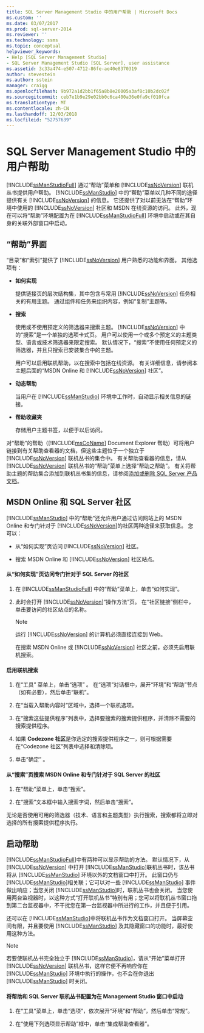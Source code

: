 ```yaml
---
title: SQL Server Management Studio 中的用户帮助 | Microsoft Docs
ms.custom: ''
ms.date: 03/07/2017
ms.prod: sql-server-2014
ms.reviewer: ''
ms.technology: ssms
ms.topic: conceptual
helpviewer_keywords:
- Help [SQL Server Management Studio]
- SQL Server Management Studio [SQL Server], user assistance
ms.assetid: 3c33a474-e507-4712-86fe-ae40e8370319
author: stevestein
ms.author: sstein
manager: craigg
ms.openlocfilehash: 9b972a1d2bb1f65a8b8e26005a3af8c10b2dc02f
ms.sourcegitcommit: ceb7e1b9e29e02bb0c6ca400a36e0fa9cf010fca
ms.translationtype: MT
ms.contentlocale: zh-CN
ms.lasthandoff: 12/03/2018
ms.locfileid: "52757639"
---
```

# <a name="user-assistance-in-sql-server-management-studio"></a>SQL Server Management Studio 中的用户帮助
  [!INCLUDE[ssManStudioFull](../includes/ssmanstudiofull-md.md)] 通过“帮助”菜单和 [!INCLUDE[ssNoVersion](../includes/ssnoversion-md.md)] 联机丛书提供用户帮助。 [!INCLUDE[ssManStudio](../includes/ssmanstudio-md.md)] 中的“帮助”菜单以几种不同的途径提供有关 [!INCLUDE[ssNoVersion](../includes/ssnoversion-md.md)] 的信息。 它还提供了对以前无法在“帮助”环境中使用的 [!INCLUDE[ssNoVersion](../includes/ssnoversion-md.md)] 社区和 MSDN 在线资源的访问。 此外，现在可以将“帮助”环境配置为在 [!INCLUDE[ssManStudioFull](../includes/ssmanstudiofull-md.md)] 环境中启动或在其自身的关联外部窗口中启动。  
  
## <a name="the-help-interface"></a>“帮助”界面  
 “目录”和“索引”提供了 [!INCLUDE[ssNoVersion](../includes/ssnoversion-md.md)] 用户熟悉的功能和界面。 其他选项有：  
  
-   **如何实现**  
  
     提供链接页的层次结构集，其中包含与常用 [!INCLUDE[ssNoVersion](../includes/ssnoversion-md.md)] 任务相关的有用主题。 通过组件和任务来组织内容，例如“复制”主题等。  
  
-   **搜索**  
  
     使用或不使用预定义的筛选器来搜索主题。 [!INCLUDE[ssNoVersion](../includes/ssnoversion-md.md)] 中的“搜索”是一个单独的选项卡式页。 用户可以使用一个或多个预定义的主题类型、语言或技术筛选器来限定搜索。 默认情况下，“搜索”不使用任何预定义的筛选器，并且只搜索已安装集合中的主题。  
  
     用户可以启用联机帮助，以在搜索中包括在线资源。 有关详细信息，请参阅本主题后面的“MSDN Online 和 [!INCLUDE[ssNoVersion](../includes/ssnoversion-md.md)] 社区”。  
  
-   **动态帮助**  
  
     当用户在 [!INCLUDE[ssManStudio](../includes/ssmanstudio-md.md)] 环境中工作时，自动显示相关信息的链接。  
  
-   **帮助收藏夹**  
  
     存储用户主题书签，以便于以后访问。  
  
 对“帮助”的帮助（[!INCLUDE[msCoName](../includes/msconame-md.md)] Document Explorer 帮助）可将用户链接到有关帮助查看器的文档，但这些主题位于一个独立于 [!INCLUDE[ssNoVersion](../includes/ssnoversion-md.md)] 联机丛书的集合中。 有关帮助查看器的信息，请从 [!INCLUDE[ssNoVersion](../includes/ssnoversion-md.md)] 联机丛书的“帮助”菜单上选择“帮助之帮助”。 有关将帮助主题的帮助集合添加到联机丛书集的信息，请参阅[添加或删除 SQL Server 产品文档](../2014-toc/books-online-for-sql-server-2014.md)。  
  
## <a name="msdn-online-and-sql-server-communities"></a>MSDN Online 和 SQL Server 社区  
 [!INCLUDE[ssManStudio](../includes/ssmanstudio-md.md)] 中的“帮助”还允许用户通过访问网站上的 MSDN Online 和专门针对于 [!INCLUDE[ssNoVersion](../includes/ssnoversion-md.md)]的社区两种途径来获取信息。 您可以：  
  
-   从“如何实现”页访问 [!INCLUDE[ssNoVersion](../includes/ssnoversion-md.md)] 社区。  
  
-   搜索 MSDN Online 和 [!INCLUDE[ssNoVersion](../includes/ssnoversion-md.md)] 社区站点。  
  
#### <a name="to-access-sql-server-focused-communities-from-the-how-do-i-page"></a>从“如何实现”页访问专门针对于 SQL Server 的社区  
  
1.  在 [!INCLUDE[ssManStudioFull](../includes/ssmanstudiofull-md.md)] 中的“帮助”菜单上，单击“如何实现”。  
  
2.  此时会打开 [!INCLUDE[ssNoVersion](../includes/ssnoversion-md.md)]“操作方法”页。 在“社区链接”侧栏中，单击要访问的社区站点的名称。  
  
    > [!NOTE]  
    >  运行 [!INCLUDE[ssNoVersion](../includes/ssnoversion-md.md)] 的计算机必须直接连接到 Web。  
  
     在搜索 MSDN Online 或 [!INCLUDE[ssNoVersion](../includes/ssnoversion-md.md)] 社区之前，必须先启用联机搜索。  
  
#### <a name="to-enable-online-search"></a>启用联机搜索  
  
1.  在“工具”  菜单上，单击“选项” 。 在“选项”对话框中，展开“环境”和“帮助”节点（如有必要），然后单击“联机”。  
  
2.  在“当载入帮助内容时”区域中，选择一个联机选项。  
  
3.  在“搜索这些提供程序”列表中，选择要搜索的搜索提供程序，并清除不需要的搜索提供程序。  
  
4.  如果 **Codezone 社区**是你选定的搜索提供程序之一，则可根据需要在“Codezone 社区”列表中选择和清除项。  
  
5.  单击“确定” 。  
  
#### <a name="to-search-msdn-online-and-sql-server-focused-communities-from-the-search-page"></a>从“搜索”页搜索 MSDN Online 和专门针对于 SQL Server 的社区  
  
1.  在“帮助”菜单上，单击“搜索”。  
  
2.  在“搜索”文本框中输入搜索字词，然后单击“搜索”。  
  
 无论是否使用可用的筛选器（技术、语言和主题类型）执行搜索，搜索都将立即对选择的所有搜索提供程序执行。  
  
## <a name="launching-help"></a>启动帮助  
 [!INCLUDE[ssManStudioFull](../includes/ssmanstudiofull-md.md)]中有两种可以显示帮助的方法。 默认情况下，从 [!INCLUDE[ssNoVersion](../includes/ssnoversion-md.md)] 中打开 [!INCLUDE[ssManStudio](../includes/ssmanstudio-md.md)]联机丛书时，该丛书将从 [!INCLUDE[ssManStudio](../includes/ssmanstudio-md.md)] 环境以外的文档窗口中打开。 此窗口仍与 [!INCLUDE[ssManStudio](../includes/ssmanstudio-md.md)]相关联；它可以对一些 [!INCLUDE[ssManStudio](../includes/ssmanstudio-md.md)] 事件做出响应；当您关闭 [!INCLUDE[ssManStudio](../includes/ssmanstudio-md.md)]时，联机丛书也会关闭。 当您使用两台监视器时，以这种方式“打开联机丛书”特别有用；您可以将联机丛书窗口拖到第二台监视器中，不干扰您在第一台监视器中所进行的工作，并且便于引用。  
  
 还可以在 [!INCLUDE[ssManStudio](../includes/ssmanstudio-md.md)]中将联机丛书作为文档窗口打开。 当屏幕空间有限，并且要使用 [!INCLUDE[ssManStudio](../includes/ssmanstudio-md.md)] 及其隐藏窗口的功能时，最好使用这种方法。  
  
> [!NOTE]  
>  若要使联机丛书完全独立于 [!INCLUDE[ssManStudio](../includes/ssmanstudio-md.md)]，请从“开始”菜单打开 [!INCLUDE[ssNoVersion](../includes/ssnoversion-md.md)] 联机丛书，这样它便不再响应你在 [!INCLUDE[ssManStudio](../includes/ssmanstudio-md.md)] 环境中执行的操作，也不会在你退出 [!INCLUDE[ssManStudio](../includes/ssmanstudio-md.md)] 时关闭。  
  
#### <a name="to-configure-help-and-sql-server-books-online-to-launch-inside-the-management-studio-window"></a>将帮助和 SQL Server 联机丛书配置为在 Management Studio 窗口中启动  
  
1.  在“工具”菜单上，单击“选项”，依次展开“环境”和“帮助”，然后单击“常规”。  
  
2.  在“使用下列选项显示帮助”框中，单击“集成帮助查看器”。  
  
  
